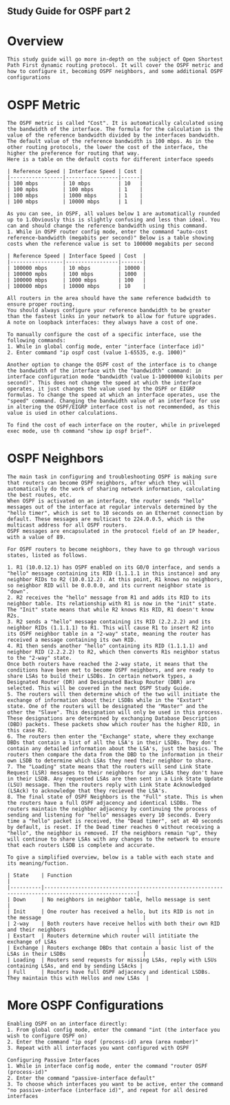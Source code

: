 ## Study Guide for OSPF part 2

# Overview
    
    This study guide will go more in-depth on the subject of Open Shortest Path First dynamic routing protocol. It will cover the OSPF metric and how to configure it, becoming OSPF neighbors, and some additional OSPF configurations

# OSPF Metric

    The OSPF metric is called "Cost". It is automatically calculated using the bandwidth of the interface. The formula for the calculation is the value of the reference bandwidth divided by the interfaces bandwidth. The default value of the reference bandwidth is 100 mbps. As in the other routing protocols, the lower the cost of the interface, the higher the preference for routing that way.
    Here is a table on the default costs for different interface speeds

    | Reference Speed | Interface Speed | Cost |
    |-----------------|-----------------|------|
    | 100 mbps        | 10 mbps         | 10   |
    | 100 mpbs        | 100 mbps        | 1    |
    | 100 mbps        | 1000 mbps       | 1    |
    | 100 mbps        | 10000 mbps      | 1    |

    As you can see, in OSPF, all values below 1 are automatically rounded up to 1.Obviously this is slightly confusing and less than ideal. You can and should change the reference bandwidth using this command.
    1. While in OSPF router config mode, enter the command "auto-cost reference-bandwidth (megabits per second)" Below is a table showing costs when the reference value is set to 100000 megabits per second

    | Reference Speed | Interface Speed | Cost  |
    |-----------------|-----------------|-------|
    | 100000 mbps     | 10 mbps         | 10000 |
    | 100000 mpbs     | 100 mbps        | 1000  |
    | 100000 mbps     | 1000 mbps       | 100   |
    | 100000 mbps     | 10000 mbps      | 10    |

    All routers in the area should have the same reference badwidth to ensure proper routing.
    You should always configure your reference bandwidth to be greater than the fastest links in your network to allow for future upgrades.
    A note on loopback interfaces: they always have a cost of one.

    To manually configure the cost of a specific interface, use the following commands:
    1. While in global config mode, enter "interface (interface id)"
    2. Enter command "ip ospf cost (value 1-65535, e.g. 1000)"

    Another option to change the OSPF cost of the interface is to change the bandwidth of the interface with the "bandwidth" command: in interface configuration mode "bandwidth (value 1-10000000 kilobits per second)". This does not change the speed at which the interface operates, it just changes the value used by the OSPF or EIGRP formulas. To change the speed at which an interface operates, use the "speed" command. Changing the bandwidth value of an interface for use in altering the OSPF/EIGRP interface cost is not recommended, as this value is used in other calculations.

    To find the cost of each interface on the router, while in priveleged exec mode, use th command "show ip ospf brief".

# OSPF Neighbors

    The main task in configuring and troubleshooting OSPF is making sure that routers can become OSPF neighbors, after which they will automatically do the work of sharing network information, calculating the best routes, etc. 
    When OSPF is activated on an interface, the router sends "hello" messages out of the interface at regular intervals determined by the "hello timer", which is set to 10 seconds on an Ethernet connection by default. These messages are multicast to 224.0.0.5, which is the multicast address for all OSPF routers.
    OSPF messages are encapsulated in the protocol field of an IP header, with a value of 89.

    For OSPF routers to become neighbors, they have to go through various states, listed as follows.

    1. R1 (10.0.12.1) has OSPF enabled on its G0/0 interface, and sends a "hello" message containing its RID (1.1.1.1 in this instance) and any neighbor RIDs to R2 (10.0.12.2). At this point, R1 knows no neighbors, so neighbor RID will be 0.0.0.0, and its current neighbor state is "down".
    2. R2 receives the "hello" message from R1 and adds its RID to its neighbor table. Its relationship with R1 is now in the "init" state. The "Init" state means that while R2 knows R1s RID, R1 doesn't know R2s.
    3. R2 sends a "hello" message containing its RID (2.2.2.2) and its neighbor RIDs (1.1.1.1) to R1. This will cause R1 to insert R2 into its OSPF neighbor table in a "2-way" state, meaning the router has received a message containing its own RID.
    4. R1 then sends another "hello" containing its RID (1.1.1.1) and neighbor RID (2.2.2.2) to R2, which then converts R1s neighbor status to the "2-way" state. 
    Once both routers have reached the 2-way state, it means that the conditions have been met to become OSPF neighbors, and are ready to share LSAs to build their LSDBs. In certain network types, a Designated Router (DR) and Designated Backup Router (DBR) are selected. This will be covered in the next OSPF Study Guide.
    5. The routers will then determine which of the two will initiate the exchange of information about their LSDBs while in the "Exstart" state. One of the routers will be designated the "Master" and the other the "Slave". This designation will only be used in this process. These designations are determined by exchanging Database Description (DBD) packets. These packets show which router has the higher RID, in this case R2.
    6. The routers then enter the "Exchange" state, where they exchange DBDs that contain a list of all the LSA's in their LSDBs. They don't contain any detailed information about the LSA's, just the basics. The routers then compare the data from the DBD to the information in their own LSDB to determine which LSAs they need their neighbor to share.
    7. The "Loading" state means that the routers will send Link State Request (LSR) messages to their neighbors for any LSAs they don't have in their LSDB. Any requested LSAs are then sent in a Link State Update (LSU) message. Then the routers reply with Link State Acknowledged (LSAck) to acknowledge that they recieved the LSA's. 
    8. The final state of OSPF Neighbors is the "Full" state. This is when the routers have a full OSPF adjacency and identical LSDBs. The routers maintain the neighbor adjacency by continuing the process of sending and listening for "hello" messages every 10 seconds. Every time a "hello" packet is received, the "Dead timer", set at 40 seconds by default, is reset. If the Dead timer reaches 0 without receiving a "hello", the neighbor is removed. If the neighbors remain "up", they will continue to share LSAs with any changes to the network to ensure that each routers LSDB is complete and accurate.

    To give a simplified overview, below is a table with each state and its meaning/fuction.

    | State    | Function                                                                                           |
    |----------|----------------------------------------------------------------------------------------------------|
    | Down     | No neighbors in neighbor table, hello message is sent                                              |
    | Init     | One router has received a hello, but its RID is not in the message                                 |
    | 2-way    | Both routers have receive hellos with both their own RID and their neighbors                       |
    | Exstart  | Routers determine which router will intitiate the exchange of LSAs                                 |
    | Exchange | Routers exchange DBDs that contain a basic list of the LSAs in their LSDBs                         |
    | Loading  | Routers send requests for missing LSAs, reply with LSUs containing LSAs, and end by sending LSAcks |
    | Full     | Routers have full OSPF adjacency and identical LSDBs. They maintain this with Hellos and new LSAs  |

# More OSPF Configurations

    Enabling OSPF on an interface directly:
    1. From global config mode, enter the command "int (the interface you wish to configure OSPF on)
    2. Enter the command "ip ospf (process-id) area (area number)"
    3. Repeat with all interfaces you want configured with OSPF

    Configuring Passive Interfaces
    1. While in interface config mode, enter the command "router OSPF (process-id)"
    2. Enter the command "passive-interface default"
    3. To choose which interfaces you want to be active, enter the command "no passive-interface (interface id)", and repeat for all desired interfaces


    

